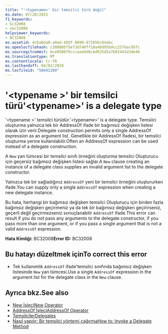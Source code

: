 ```yaml
---
title: "'<typename>' bir temsilci türü değil"
ms.date: 07/20/2015
f1_keywords:
- bc32008
- vbc32008
helpviewer_keywords:
- BC32008
ms.assetid: dc6abba0-a9ad-450f-8899-87265bc84abc
ms.openlocfilehash: c308805f5e73d740ff18a40d95b9cc2576ac95fc
ms.sourcegitcommit: bce0586f0cccaae6d6cbd625d5a7b824d1d3de4b
ms.translationtype: MT
ms.contentlocale: tr-TR
ms.lasthandoff: 04/02/2019
ms.locfileid: "58841280"
---
```

# <a name="typename-is-a-delegate-type"></a><span data-ttu-id="7b66b-102">'\<typename >' bir temsilci türü</span><span class="sxs-lookup"><span data-stu-id="7b66b-102">'\<typename>' is a delegate type</span></span>
<span data-ttu-id="7b66b-103">'\<typename >' temsilci türüdür.</span><span class="sxs-lookup"><span data-stu-id="7b66b-103">'\<typename>' is a delegate type.</span></span> <span data-ttu-id="7b66b-104">Temsilci oluşturma yalnızca tek bir AddressOf ifade bir bağımsız değişken listesi olarak izin verir.</span><span class="sxs-lookup"><span data-stu-id="7b66b-104">Delegate construction permits only a single AddressOf expression as an argument list.</span></span> <span data-ttu-id="7b66b-105">Genellikle bir AddressOf ifadesi, bir temsilci oluşturma yerine kullanılabilir.</span><span class="sxs-lookup"><span data-stu-id="7b66b-105">Often an AddressOf expression can be used instead of a delegate construction.</span></span>  
  
 <span data-ttu-id="7b66b-106">A `New` yan tümcesi bir temsilci sınıfı örneğini oluşturma temsilci Oluşturucu için geçersiz bağımsız değişken listesi sağlar.</span><span class="sxs-lookup"><span data-stu-id="7b66b-106">A `New` clause creating an instance of a delegate class supplies an invalid argument list to the delegate constructor.</span></span>  
  
 <span data-ttu-id="7b66b-107">Yalnızca tek bir sağladığınız `AddressOf` yeni bir temsilci örneğini oluştururken ifade.</span><span class="sxs-lookup"><span data-stu-id="7b66b-107">You can supply only a single `AddressOf` expression when creating a new delegate instance.</span></span>  
  
 <span data-ttu-id="7b66b-108">Bu hata, herhangi bir bağımsız değişken temsilci Oluşturucu için birden fazla bağımsız değişken geçirmeniz ya da tek bir bağımsız değişken geçirirseniz, geçerli değil geçirmezseniz sonuçlanabilir `AddressOf` ifade.</span><span class="sxs-lookup"><span data-stu-id="7b66b-108">This error can result if you do not pass any arguments to the delegate constructor, if you pass more than one argument, or if you pass a single argument that is not a valid `AddressOf` expression.</span></span>  
  
 <span data-ttu-id="7b66b-109">**Hata Kimliği:** BC32008</span><span class="sxs-lookup"><span data-stu-id="7b66b-109">**Error ID:** BC32008</span></span>  
  
## <a name="to-correct-this-error"></a><span data-ttu-id="7b66b-110">Bu hatayı düzeltmek için</span><span class="sxs-lookup"><span data-stu-id="7b66b-110">To correct this error</span></span>  
  
-   <span data-ttu-id="7b66b-111">Tek kullanımlık `AddressOf` ifade'temsilci sınıfında bağımsız değişken listesinde `New` yan tümcesi.</span><span class="sxs-lookup"><span data-stu-id="7b66b-111">Use a single `AddressOf` expression in the argument list for the delegate class in the `New` clause.</span></span>  
  
## <a name="see-also"></a><span data-ttu-id="7b66b-112">Ayrıca bkz.</span><span class="sxs-lookup"><span data-stu-id="7b66b-112">See also</span></span>

- [<span data-ttu-id="7b66b-113">New İşleci</span><span class="sxs-lookup"><span data-stu-id="7b66b-113">New Operator</span></span>](../../../visual-basic/language-reference/operators/new-operator.md)
- [<span data-ttu-id="7b66b-114">AddressOf İşleci</span><span class="sxs-lookup"><span data-stu-id="7b66b-114">AddressOf Operator</span></span>](../../../visual-basic/language-reference/operators/addressof-operator.md)
- [<span data-ttu-id="7b66b-115">Temsilciler</span><span class="sxs-lookup"><span data-stu-id="7b66b-115">Delegates</span></span>](../../../visual-basic/programming-guide/language-features/delegates/index.md)
- [<span data-ttu-id="7b66b-116">Nasıl yapılır: Bir temsilci yöntemi çağırma</span><span class="sxs-lookup"><span data-stu-id="7b66b-116">How to: Invoke a Delegate Method</span></span>](../../../visual-basic/programming-guide/language-features/delegates/how-to-invoke-a-delegate-method.md)
